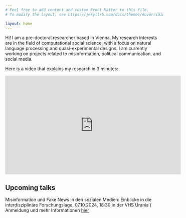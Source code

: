 ```yaml
---
# Feel free to add content and custom Front Matter to this file.
# To modify the layout, see https://jekyllrb.com/docs/themes/#overriding-theme-defaults

layout: home
---
```



Hi! I am a pre-doctoral researcher based in Vienna.
My research interests are in the field of computational social science, with a focus on natural language processing and quasi-experimental designs.
I am currently working on projects related to misinformation, political communication, and social media.

Here is a video that explains my research in 3 minutes:

<iframe width="560" height="315" src="https://www.youtube.com/embed/8uoJVLcbHJU?si=8IK2lsY00QpPMQTd" title="YouTube video player" frameborder="0" allow="accelerometer; autoplay; clipboard-write; encrypted-media; gyroscope; picture-in-picture; web-share" referrerpolicy="strict-origin-when-cross-origin" allowfullscreen></iframe>


## Upcoming talks
Misinformation und Fake News in den sozialen Medien: Einblicke in die interdisziplinäre Forschungslage. 07.10.2024, 18:30 in der VHS Urania ( Anmeldung und mehr Informationen [hier](https://www.vhs.at/de/k/287686761)
